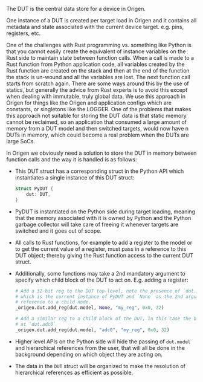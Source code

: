 The DUT is the central data store for a device in Origen.

One instance of a DUT is created per target load in Origen and it contains all metadata and
state associated with the current device target. e.g. pins, registers, etc.

One of the challenges with Rust programming vs. something like Python is that you cannot easily
create the equivalent of instance variables on the Rust side to maintain state between function
calls.
When a call is made to a Rust function from Python application code, all variables created by
the Rust function are created on the stack and then at the end of the function the stack is
un-wound and all the variables are lost. The next function call starts from scratch again.
There are some ways around this by the use of statics, but generally the advice from Rust
experts is to avoid this except when dealing with immutable, truly global data. We use this
approach in Origen for things like the Origen and application configs which are constants, or
singletons like the LOGGER.
One of the problems that makes this approach not suitable for storing the DUT data is that
static memory cannot be reclaimed, so an application that consumed a large amount of memory
from a DUT model and then switched targets, would now have n DUTs in memory, which could
become a real problem when the DUTs are large SoCs.

In Origen we obviously need a solution to store the DUT in memory between function calls and
the way it is handled is as follows:

* This DUT struct has a corresponding struct in the Python API which instantiates a single
  instance of this DUT struct:

  ~~~rust
  struct PyDUT {
      dut: DUT,
  }
  ~~~

* PyDUT is instantiated on the Python side during target loading, meaning that the memory
  associated with it is owned by Python and the Python garbage collector will take care of
  freeing it whenever targets are switched and it goes out of scope.
* All calls to Rust functions, for example to add a register to the model or to get the
  current value of a register, must pass in a reference to this DUT object; thereby giving the
  Rust function access to the current DUT struct.
* Additionally, some functions may take a 2nd mandatory argument to specify which child block
  of the DUT to act on. E.g. adding a register:

  ~~~python
  # Add a 32-bit reg to the DUT top-level, note the presence of `dut.model` as the 1st argument
  # which is the current instance of PyDUT and `None` as the 2nd argument which means no
  # reference to a child node.
  _origen.dut.add_reg(dut.model, None, "my_reg", 0x0, 32)

  # Add a similar reg to a child block of the DUT, in this case the block that is instantiated
  # at `dut.adc0`
  _origen.dut.add_reg(dut.model, "adc0", "my_reg", 0x0, 32)
  ~~~

* Higher level APIs on the Python side will hide the passing of `dut.model` and hierarchical
  references from the user, that will all be done in the background depending on which object
  they are acting on.
* The data in the `DUT` struct will be organized to make the resolution of hierarchical
  references as efficient as possible. 

